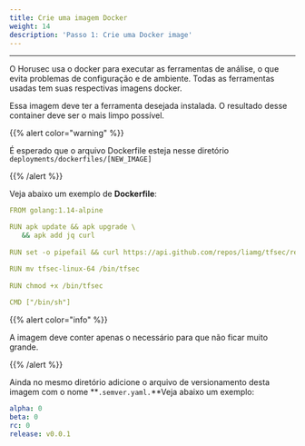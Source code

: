 ```yaml
---
title: Crie uma imagem Docker
weight: 14
description: 'Passo 1: Crie uma Docker image'
---
```


---

O Horusec usa o docker para executar as ferramentas de análise, o que evita problemas de configuração e de ambiente. Todas as ferramentas usadas tem suas respectivas imagens docker.

Essa imagem deve ter a ferramenta desejada instalada. O resultado desse container deve ser o mais limpo possível. 

{{% alert color="warning" %}}

É esperado que o arquivo Dockerfile esteja nesse diretório `deployments/dockerfiles/[NEW_IMAGE]`

{{% /alert %}}

Veja abaixo um exemplo de **Dockerfile**: 

```yaml
FROM golang:1.14-alpine

RUN apk update && apk upgrade \
   && apk add jq curl
   
RUN set -o pipefail && curl https://api.github.com/repos/liamg/tfsec/releases/latest | jq -r ".assets[] | select(.name | contains(\"tfsec-linux-64\")) | .browser_download_url" | xargs wget

RUN mv tfsec-linux-64 /bin/tfsec
 
RUN chmod +x /bin/tfsec
 
CMD ["/bin/sh"]
```

{{% alert color="info" %}}

A imagem deve conter apenas o necessário para que não ficar muito grande. 

{{% /alert %}}

Ainda no mesmo diretório adicione o arquivo de versionamento desta imagem com o nome **`.semver.yaml.`**Veja abaixo um exemplo: 

```yaml
alpha: 0
beta: 0
rc: 0
release: v0.0.1
```
